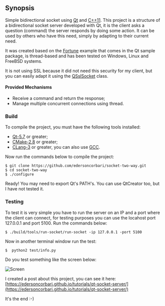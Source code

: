 ## Synopsis

Simple bidirectional socket using [Qt](https://www.qt.io/) and [C++11](https://isocpp.org/wiki/faq/cpp11). This project is 
a structure of a bidirectional socket server developed with Qt, it is the client asks a question (command) the server 
responds by doing some action. It can be used by others who have this need, simply by adapting to their current need.

It was created based on the [Fortune](http://doc.qt.io/qt-5/qtnetwork-fortuneserver-example.html) example that comes 
in the Qt sample package, is thread-based and has been tested on Windows, Linux and FreeBSD systems.

It is not using SSL because it did not need this security for my client, but you can easily adapt it 
using the [QSslSocket](http://doc.qt.io/qt-5/qsslsocket.html) class.


#### Provided Mechanisms ####

 * Receive a command and return the response;
 * Manage multiple concurrent connections using thread.
 
 ### Build ###
 
To compile the project, you must have the following tools installed:

* [Qt-5.7](https://www.qt.io/download/) or greater;
* [CMake-2.8](https://cmake.org/) or greater;
* [CLang-3](https://clang.llvm.org/) or greater, you can also use [GCC](https://gcc.gnu.org/).

Now run the commands below to compile the project:

```shell
$ git clone https://github.com/edersoncorbari/socket-two-way.git
$ cd socket-two-way
$ ./configure
```

Ready! You may need to export Qt's PATH's. You can use QtCreator too, but I have not tested it.

 ### Testing ###
 
 To test it is very simple you have to run the server on an IP and a port where the client can connect, 
 for testing purposes you can use the locahost port 127.0.0.1 and port 5100. Run the commands below:
 
```shell
$ ./build/tools/run-socket/run-socket -ip 127.0.0.1 -port 5100
```

Now in another terminal window run the test:

```shell
$  python2 test/info.py
```

Do you test something like the screen below:

![Screen](https://raw.github.com/edersoncorbari/socket-two-way/master/doc/server-test.png)

I created a post about this project, you can see it here:[https://edersoncorbari.github.io/tutorials/qt-socket-server/](https://edersoncorbari.github.io/tutorials/qt-socket-server/)

It's the end :-)

